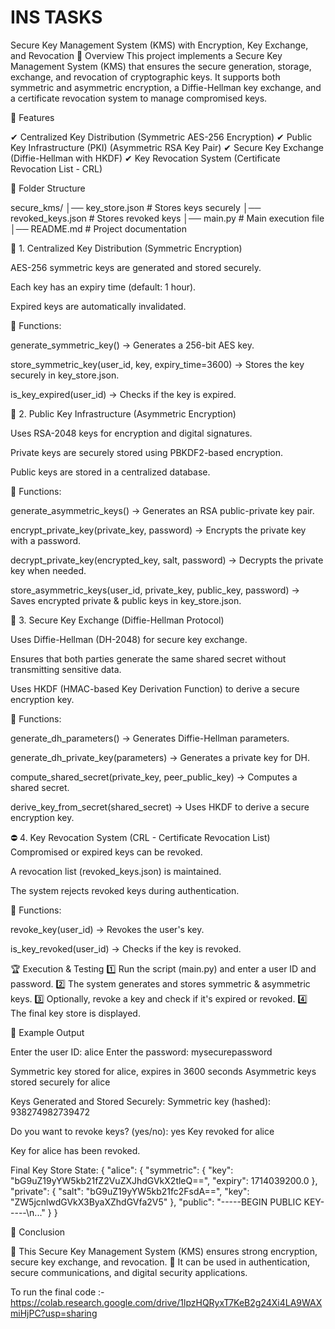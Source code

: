 # INS TASKS

Secure Key Management System (KMS) with Encryption, Key Exchange, and Revocation
📜 Overview
This project implements a Secure Key Management System (KMS) that ensures the secure generation, storage, exchange, and revocation of cryptographic keys. It supports both symmetric and asymmetric encryption, a Diffie-Hellman key exchange, and a certificate revocation system to manage compromised keys.

🚀 Features

✔ Centralized Key Distribution (Symmetric AES-256 Encryption)
✔ Public Key Infrastructure (PKI) (Asymmetric RSA Key Pair)
✔ Secure Key Exchange (Diffie-Hellman with HKDF)
✔ Key Revocation System (Certificate Revocation List - CRL)

📂 Folder Structure

secure_kms/
│── key_store.json          # Stores keys securely
│── revoked_keys.json       # Stores revoked keys
│── main.py                 # Main execution file
│── README.md               # Project documentation

🔐 1. Centralized Key Distribution (Symmetric Encryption)

AES-256 symmetric keys are generated and stored securely.

Each key has an expiry time (default: 1 hour).

Expired keys are automatically invalidated.

🔹 Functions:

generate_symmetric_key() → Generates a 256-bit AES key.

store_symmetric_key(user_id, key, expiry_time=3600) → Stores the key securely in key_store.json.

is_key_expired(user_id) → Checks if the key is expired.

🔑 2. Public Key Infrastructure (Asymmetric Encryption)

Uses RSA-2048 keys for encryption and digital signatures.

Private keys are securely stored using PBKDF2-based encryption.

Public keys are stored in a centralized database.

🔹 Functions:

generate_asymmetric_keys() → Generates an RSA public-private key pair.

encrypt_private_key(private_key, password) → Encrypts the private key with a password.

decrypt_private_key(encrypted_key, salt, password) → Decrypts the private key when needed.

store_asymmetric_keys(user_id, private_key, public_key, password) → Saves encrypted private & public keys in key_store.json.


🔄 3. Secure Key Exchange (Diffie-Hellman Protocol)

Uses Diffie-Hellman (DH-2048) for secure key exchange.

Ensures that both parties generate the same shared secret without transmitting sensitive data.

Uses HKDF (HMAC-based Key Derivation Function) to derive a secure encryption key.


🔹 Functions:

generate_dh_parameters() → Generates Diffie-Hellman parameters.

generate_dh_private_key(parameters) → Generates a private key for DH.

compute_shared_secret(private_key, peer_public_key) → Computes a shared secret.

derive_key_from_secret(shared_secret) → Uses HKDF to derive a secure encryption key.


⛔ 4. Key Revocation System (CRL - Certificate Revocation List)
Compromised or expired keys can be revoked.

A revocation list (revoked_keys.json) is maintained.

The system rejects revoked keys during authentication.


🔹 Functions:

revoke_key(user_id) → Revokes the user's key.

is_key_revoked(user_id) → Checks if the key is revoked.


🏆 Execution & Testing
1️⃣ Run the script (main.py) and enter a user ID and password.
2️⃣ The system generates and stores symmetric & asymmetric keys.
3️⃣ Optionally, revoke a key and check if it's expired or revoked.
4️⃣ The final key store is displayed.


📌 Example Output

Enter the user ID: alice
Enter the password: mysecurepassword

Symmetric key stored for alice, expires in 3600 seconds
Asymmetric keys stored securely for alice

Keys Generated and Stored Securely:
Symmetric key (hashed): 938274982739472

Do you want to revoke keys? (yes/no): yes
Key revoked for alice

Key for alice has been revoked.

Final Key Store State:
{
    "alice": {
        "symmetric": {
            "key": "bG9uZ19yYW5kb21fZ2VuZXJhdGVkX2tleQ==",
            "expiry": 1714039200.0
        },
        "private": {
            "salt": "bG9uZ19yYW5kb21fc2FsdA==",
            "key": "ZW5jcnlwdGVkX3ByaXZhdGVfa2V5"
        },
        "public": "-----BEGIN PUBLIC KEY-----\n..."
    }
}

🎯 Conclusion

🔹 This Secure Key Management System (KMS) ensures strong encryption, secure key exchange, and revocation.
🔹 It can be used in authentication, secure communications, and digital security applications.


To run the final code :- 
https://colab.research.google.com/drive/1lpzHQRyxT7KeB2g24Xi4LA9WAXmiHjPC?usp=sharing
